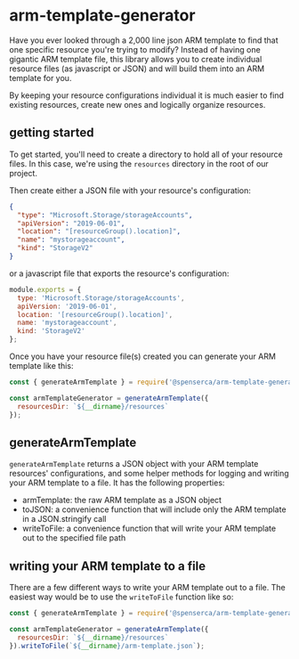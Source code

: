 # arm-template-generator

Have you ever looked through a 2,000 line json ARM template to find that one specific resource you're trying to modify?
Instead of having one gigantic ARM template file, this library allows you to create individual resource files (as
javascript or JSON)
and will build them into an ARM template for you.

By keeping your resource configurations individual it is much easier to find existing resources, create new ones and
logically organize resources.

## getting started

To get started, you'll need to create a directory to hold all of your resource files. In this case, we're using
the `resources`
directory in the root of our project.

Then create either a JSON file with your resource's configuration:

```json
{
  "type": "Microsoft.Storage/storageAccounts",
  "apiVersion": "2019-06-01",
  "location": "[resourceGroup().location]",
  "name": "mystorageaccount",
  "kind": "StorageV2"
}
```

or a javascript file that exports the resource's configuration:

```javascript
module.exports = {
  type: 'Microsoft.Storage/storageAccounts',
  apiVersion: '2019-06-01',
  location: '[resourceGroup().location]',
  name: 'mystorageaccount',
  kind: 'StorageV2'
};
```

Once you have your resource file(s) created you can generate your ARM template like this:

```javascript
const { generateArmTemplate } = require('@spenserca/arm-template-generator');

const armTemplateGenerator = generateArmTemplate({
  resourcesDir: `${__dirname}/resources`
});
```

## generateArmTemplate

`generateArmTemplate` returns a JSON object with your ARM template resources' configurations, and some helper methods
for logging and writing your ARM template to a file. It has the following properties:

- armTemplate: the raw ARM template as a JSON object
- toJSON: a convenience function that will include only the ARM template in a JSON.stringify call
- writeToFile: a convenience function that will write your ARM template out to the specified file path

## writing your ARM template to a file

There are a few different ways to write your ARM template out to a file. The easiest way would be to use
the `writeToFile`
function like so:

```javascript
const { generateArmTemplate } = require('@spenserca/arm-template-generator');

const armTemplateGenerator = generateArmTemplate({
  resourcesDir: `${__dirname}/resources`
}).writeToFile(`${__dirname}/arm-template.json`);
```
